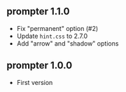 ## prompter 1.1.0

* Fix "permanent" option (#2)
* Update `hint.css` to 2.7.0
* Add "arrow" and "shadow" options

## prompter 1.0.0

* First version
